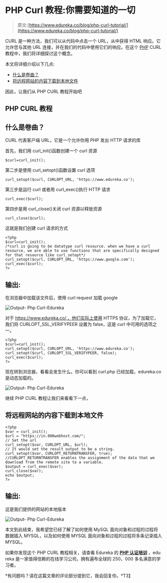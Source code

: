 # PHP Curl 教程:你需要知道的一切

> 原文:[https://www.edureka.co/blog/php-curl-tutorial/](https://www.edureka.co/blog/php-curl-tutorial/)

CURL 是一种方法，我们可以从代码中点击一个 URL，从中获得 HTML 响应。它允许您与其他 URL 连接，并在我们的代码中使用它们的响应。在这个 [PHP](https://www.edureka.co/blog/php-tutorial-for-beginners/) CURL 教程中，我们将详细探讨这个概念。

本文将详细介绍以下几点:

*   [什么是卷曲？](#WhatisCURL?)
*   [将远程网站的内容下载到本地文件](#Downloadcontentsofaremotewebsitetoalocalfile)

因此，让我们从 PHP CURL 教程开始吧

## **PHP CURL 教程**

## **什么是卷曲？**

CURL 代表客户端 URL，它是一个允许你用 PHP 发出 HTTP 请求的库

首先，我们用 curl_init()函数创建一个 curl 资源

```
$curl=curl_init();
```

第二步是使用 curl_setopt()函数设置 curl 选项

```
curl_setopt($curl, CURLOPT_URL, 'https://www.edureka.co');
```

第三步是运行 curl 或者用 curl_exec()执行 HTTP 请求

```
curl_exec($curl);
```

第四步是用 curl_close()关闭 curl 资源以释放资源

```
curl_close($curl);
```

这就是我们创建 curl 请求的方式

```
<?php
$curl=curl_init();
/*curl is going to be datatype curl resource. when we have a curl resource, we are able to use functions that are specifically designed for that resource like curl_setopt*/
curl_setopt($curl, CURLOPT_URL, 'https://www.google.com');
curl_exec($curl);
?>

```

## 输出:

在浏览器中加载该文件后，使用 curl request 加载 google

![Output- Php Curl-Edureka](../Images/d9fd7bfa6d0700b2da1e0d1415ce174b.png)

对于 https://www.edureka.co/,，他们实际上使用 HTTPS 协议，为了加载它，我们将 CURLOPT_SSL_VERIFYPEER 设置为 false，这是 curl 中可用的选项之一。

```
<?php
$curl=curl_init();
curl_setopt($curl, CURLOPT_URL, 'https://www.edureka.co');
curl_setopt($curl, CURLOPT_SSL_VERIFYPEER, false);
curl_exec($curl);
?>

```

现在转到浏览器，看看会发生什么。你可以看到 curl.php 已经加载，edureka.co 是动态加载的。

![Output- Php Curl-Edureka](../Images/2d4818ae9f9f58cf5c658891274d500c.png)

继续 PHP CURL 教程让我们来看看下一点，

## **将远程网站的内容下载到本地文件**

```
<?php
$var = curl_init();
$url = "https://in.000webhost.com/"; 
// Set the url
curl_setopt($var, CURLOPT_URL, $url);
// It would set the result output to be a string.
curl_setopt($var, CURLOPT_RETURNTRANSFER, true);
//CURLOPT_RETURNTRANSFER enables the assignment of the data that we download from the remote site to a variable. 
$output = curl_exec($var);
curl_close($var);
echo $output;
?>

```

## 输出:

这是我们提供的网站的本地版本

![Output- Php Curl-Edureka](../Images/ff3bfada00270d47194cb84ce5faf3d4.png)

本文到此结束，我希望您已经了解了如何使用 MySQL 面向对象和过程的过程将数据插入 MYSQL，以及如何使用 MYSQL 面向对象和过程的过程将多条记录插入 MYSQL。

如果你发现这个 PHP CURL 教程相关，请查看 Edureka 的  [**PHP 认证培训**](https://www.edureka.co/php-mysql-self-paced) ，edu reka 是一家值得信赖的在线学习公司，拥有遍布全球的 250，000 多名满意的学习者。

*有问题吗？请在这篇文章的评论部分提到它，我会回复你。*T3】
